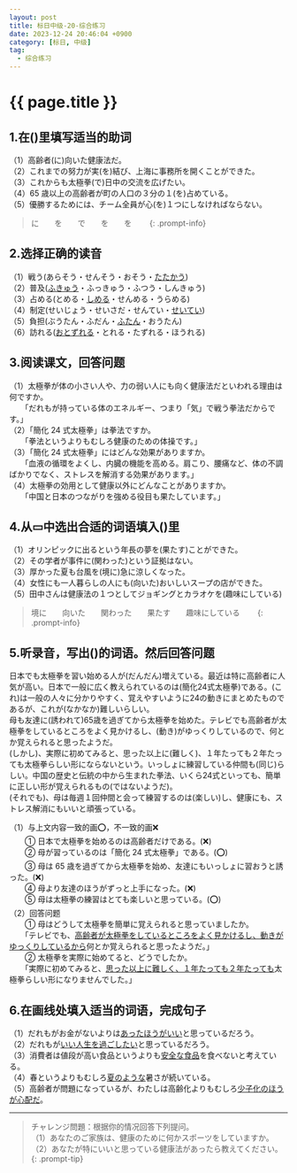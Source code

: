 ```yaml
---
layout: post
title: 标日中级-20-综合练习
date: 2023-12-24 20:46:04 +0900
category: [标日, 中级]
tag: 
  - 综合练习
---
```


# {{ page.title }}

## 1.在()里填写适当的助词

（1）高齢者(に)向いた健康法だ。  
（2）これまでの努力が実(を)結び、上海に事務所を開くことができた。  
（3）これからも太極拳(で)日中の交流を広げたい。  
（4）65 歳以上の高齢者が町の人口の３分の１(を)占めている。  
（5）優勝するためには、チーム全員が心(を)１つにしなければならない。

> に　　を　　で　　を　　を　　
{: .prompt-info}

## 2.选择正确的读音

（1）戦う(あらそう・せんそう・おそう・<u>たたかう</u>)  
（2）普及(<u>ふきゅう</u>・ふっきゅう・ふつう・しんきゅう)  
（3）占める(とめる・<u>しめる</u>・せんめる・うらめる)  
（4）制定(せいじょう・せいさだ・せんてい・<u>せいてい</u>)  
（5）負担(ぶうたん・ふだん・<u>ふたん</u>・おうたん)  
（6）訪れる(<u>おとずれる</u>・とれる・たずれる・ほうれる)

## 3.阅读课文，回答问题

（1）太極拳が体の小さい人や、力の弱い人にも向く健康法だといわれる理由は何ですか。  
　　「だれもが持っている体のエネルギー、つまり「気」で戦う拳法だからです。」  
（2）「簡化 24 式太極拳」は拳法ですか。  
　　「拳法というよりもむしろ健康のための体操です。」  
（3）「簡化 24 式太極拳」にはどんな効果がありますか。  
　　「血液の循環をよくし、内臓の機能を高める。肩こり、腰痛など、体の不調ばかりでなく、ストレスを解消する効果があります。」  
（4）太極拳の効用として健康以外にどんなことがありますか。  
　　「中国と日本のつながりを強める役目も果たしています。」

## 4.从▭中选出合适的词语填入()里

（1）オリンピックに出るという年長の夢を(果たす)ことができた。  
（2）その学者が事件に(関わった)という証拠はない。  
（3）厚かった夏も台風を(境に)急に涼しくなった。  
（4）女性にも一人暮らしの人にも(向いた)おいしいスープの店ができた。  
（5）田中さんは健康法の１つとしてジョギングとカラオケを(趣味にしている)

> 境に　　向いた　　関わった　　果たす　　趣味にしている　　
{: .prompt-info}

## 5.听录音，写出()的词语。然后回答问题

<article class='waku'>
  <content>
    <div>日本でも太極拳を習い始める人が(だんだん)増えている。最近は特に高齢者に人気が高い。日本で一般に広く教えられているのは(簡化24式太極拳)である。(これ)は一般の人々に分かりやすく、覚えやすいように24の動きにまとめたものであるが、これが(なかなか)難しいらしい。</div>
    <div>母も友達に(誘われて)65歳を過ぎてから太極拳を始めた。テレビでも高齢者が太極拳をしているところをよく見かけるし、(動き)がゆっくりしているので、何とか覚えられると思ったようだ。</div>
    <div>(しかし)、実際に初めてみると、思った以上に(難しく)、１年たっても２年たっても太極拳らしい形にならないという。いっしょに練習している仲間も(同じ)らしい。中国の歴史と伝統の中から生まれた拳法、いくら24式といっても、簡単に正しい形が覚えられるもの(ではないようだ)。</div>
    <div>(それでも)、母は毎週１回仲間と会って練習するのは(楽しい)し、健康にも、ストレス解消にもいいと頑張っている。</div>
  </content>
</article>

（1）与上文内容一致的画⭕️，不一致的画❌  
　　① 日本で太極拳を始めるのは高齢者だけである。(❌)  
　　② 母が習っているのは「簡化 24 式太極拳」である。(⭕️)  
　　③ 母は 65 歳を過ぎてから太極拳を始め、友達にもいっしょに習おうと誘った。(❌)  
　　④ 母より友達のほうがずっと上手になった。(❌)  
　　⑤ 母は太極拳の練習はとても楽しいと思っている。(⭕️)  
（2）回答问题  
　　① 母はどうして太極拳を簡単に覚えられると思っていましたか。  
　　「テレビでも、<u>高齢者が太極拳をしているところをよく見かけるし、動きがゆっくりしているから</u>何とか覚えられると思ったようだ。」  
　　② 太極拳を実際に始めてると、どうでしたか。  
　　「実際に初めてみると、<u>思った以上に難しく、１年たっても２年たっても</u>太極拳らしい形になりませんでした。」

## 6.在画线处填入适当的词语，完成句子

（1）だれもがお金がないよりは<u>あったほうがいい</u>と思っているだろう。  
（2）だれもが<u>いい人生を過ごしたい</u>と思っているだろう。  
（3）消費者は値段が高い食品というよりも<u>安全な食品</u>を食べないと考えている。  
（4）春というよりもむしろ<u>夏のような</u>暑さが続いている。  
（5）高齢者が問題になっているが、わたしは高齢化よりもむしろ<u>少子化のほうが心配だ</u>。

---

> チャレンジ問題：根据你的情况回答下列提问。    
（1）あなたのご家族は、健康のために何かスポーツをしていますか。  
（2）あなたが特にいいと思っている健康法があったら教えてください。  
{: .prompt-tip}
